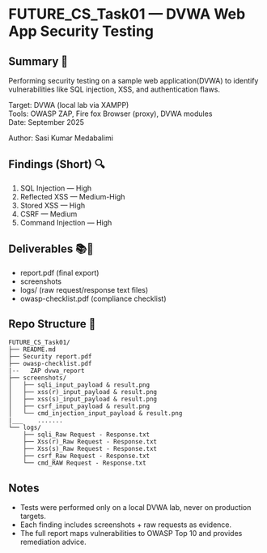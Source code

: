 # FUTURE_CS_Task01 — DVWA Web App Security Testing

## Summary 🎯
Performing security testing on a sample web application(DVWA) to identify vulnerabilities like SQL injection, XSS, and authentication flaws.

Target: DVWA (local lab via XAMPP)  
Tools: OWASP ZAP, Fire fox Browser (proxy), DVWA modules  
Date: September 2025  

Author: Sasi Kumar Medabalimi

## Findings (Short) 🔍
1. SQL Injection — High  
2. Reflected XSS — Medium-High  
3. Stored XSS — High  
4. CSRF — Medium  
5. Command Injection — High  

## Deliverables 📚📑
- report.pdf (final export)
- screenshots
- logs/ (raw request/response text files)
- owasp-checklist.pdf (compliance checklist)

## Repo Structure 📏
```
FUTURE_CS_Task01/
├── README.md
├── Security report.pdf
├── owasp-checklist.pdf
|--   ZAP dvwa_report
├── screenshots/
│   ├── sqli_input_payload & result.png
│   ├── xss(r)_input_payload & result.png
│   ├── xss(s)_input_payload & result.png
│   ├── csrf_input_payload & result.png
│   └── cmd_injection_input_payload & result.png
|___    .......
└── logs/
    ├── sqli_Raw Request - Response.txt
    ├── Xss(r)_Raw Request - Response.txt
    ├── Xss(s)_Raw Request - Response.txt
    ├── csrf_Raw Request - Response.txt
    └── cmd_RAW Request - Response.txt
```

## Notes
- Tests were performed only on a local DVWA lab, never on production targets.  
- Each finding includes screenshots + raw requests as evidence.  
- The full report maps vulnerabilities to OWASP Top 10 and provides remediation advice.
